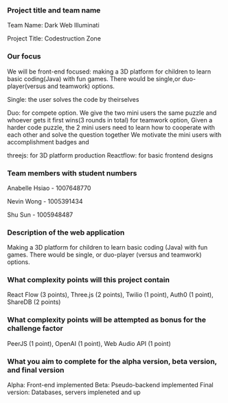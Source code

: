 ### Project title and team name

Team Name: Dark Web Illuminati

Project Title: Codestruction Zone

### Our focus

We will be front-end focused: making a 3D platform for children to learn basic coding(Java) with fun games. There would be single,or duo-player(versus and teamwork) options.

Single: the user solves the code by theirselves

Duo: for compete option. We give the two mini users the same puzzle and whoever gets it first wins(3 rounds in total)
     for teamwork option, Given a harder code puzzle, the 2 mini users need to learn how to cooperate with each other and solve the question together
     We motivate the mini users with accomplishment badges and
     
threejs: for 3D platform production
Reactflow: for basic frontend designs

### Team members with student numbers

Anabelle Hsiao - 1007648770

Nevin Wong - 1005391434

Shu Sun - 1005948487

### Description of the web application

Making a 3D platform for children to learn basic coding (Java) with fun games. There would be single, or duo-player (versus and teamwork) options.

### What complexity points will this project contain

React Flow (3 points), Three.js (2 points), Twilio (1 point), Auth0 (1 point), ShareDB (2 points)

### What complexity points will be attempted as bonus for the challenge factor
PeerJS (1 point), OpenAI (1 point), Web Audio API (1 point)

### What you aim to complete for the alpha version, beta version, and final version

Alpha: Front-end implemented
Beta: Pseudo-backend implemented
Final version: Databases, servers impleneted and up
